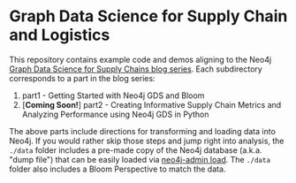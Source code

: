 # Graph Data Science for Supply Chain and Logistics
This repository contains example code and demos aligning to the Neo4j [Graph Data Science for Supply Chains blog series](https://neo4j.com/developer-blog/supply-chain-neo4j-gds-bloom/). Each subdirectory corresponds to a part in the blog series:

1. part1 - Getting Started with Neo4j GDS and Bloom 
2. [**Coming Soon!**] part2 - Creating Informative Supply Chain Metrics and Analyzing Performance using Neo4j GDS in Python

The above parts include directions for transforming and loading data into Neo4j.  If you would rather skip those steps and jump right into analysis, the `./data` folder includes a pre-made copy of the Neo4j database (a.k.a. "dump file") that can be easily loaded via [neo4j-admin load](https://neo4j.com/docs/operations-manual/current/backup-restore/restore-dump/).  The `./data` folder also includes a Bloom Perspective to match the data.